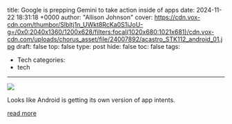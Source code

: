 title: Google is prepping Gemini to take action inside of apps
date: 2024-11-22 18:31:18 +0000
author: "Allison Johnson"
cover: https://cdn.vox-cdn.com/thumbor/Slbltj1n_UWkt8RcKa0S1iJoU-g=/0x0:2040x1360/1200x628/filters:focal(1020x680:1021x681)/cdn.vox-cdn.com/uploads/chorus_asset/file/24007892/acastro_STK112_android_01.jpg
draft: false
top: false
type: post
hide: false
toc: false
tags:
  - Tech
categories:
  - tech
---

![](https://cdn.vox-cdn.com/thumbor/Slbltj1n_UWkt8RcKa0S1iJoU-g=/0x0:2040x1360/1200x628/filters:focal(1020x680:1021x681)/cdn.vox-cdn.com/uploads/chorus_asset/file/24007892/acastro_STK112_android_01.jpg)

Looks like Android is getting its own version of app intents.

[read more](https://www.theverge.com/2024/11/22/24303329/google-gemini-android-16-app-functions)
